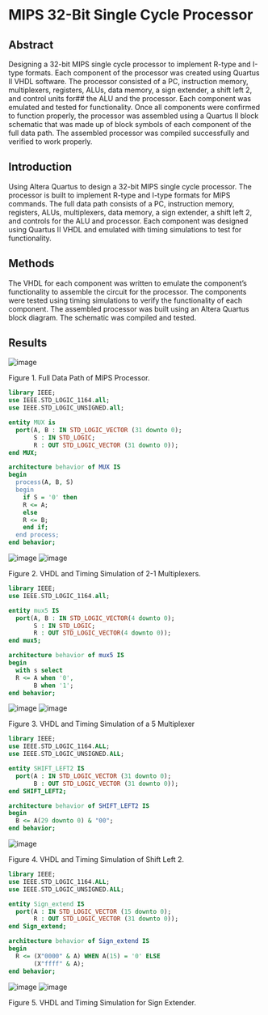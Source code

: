# MIPS 32-Bit Single Cycle Processor

## Abstract
Designing a 32-bit MIPS single cycle processor to implement R-type and I-type formats. Each component of the processor was created using Quartus II VHDL software. The processor consisted of a PC, instruction memory, multiplexers, registers, ALUs, data memory, a sign extender, a shift left 2, and control units for##  the ALU and the processor. Each component was emulated and tested for functionality. Once all components were confirmed to function properly, the processor was assembled using a Quartus II block schematic that was made up of block symbols of each component of the full data path. The assembled processor was compiled successfully and verified to work properly. 

## Introduction
Using Altera Quartus to design a 32-bit MIPS single cycle processor. The processor is built to implement R-type and I-type formats for MIPS commands. The full data path consists of a PC, instruction memory, registers, ALUs, multiplexers, data memory, a sign extender, a shift left 2, and controls for the ALU and processor. Each component was designed using Quartus II VHDL and emulated with timing simulations to test for functionality. 

## Methods
The VHDL for each component was written to emulate the component’s functionality to assemble the circuit for the processor. The components were tested using timing simulations to verify the functionality of each component. The assembled processor was built using an Altera Quartus block diagram. The schematic was compiled and tested.

## Results
![image](https://user-images.githubusercontent.com/124304251/216444135-276f1d7f-df2a-4c7e-a913-d890d1f4ea7f.png)

Figure 1. Full Data Path of MIPS Processor.

```vhdl
library IEEE;
use IEEE.STD_LOGIC_1164.all;
use IEEE.STD_LOGIC_UNSIGNED.all;

entity MUX is
  port(A, B : IN STD_LOGIC_VECTOR (31 downto 0);
       S : IN STD_LOGIC;
       R : OUT STD_LOGIC_VECTOR (31 downto 0));
end MUX;

architecture behavior of MUX IS
begin
  process(A, B, S)
  begin
    if S = '0' then
    R <= A;
    else
    R <= B;
    end if;
  end process;
end behavior;
```
![image](https://user-images.githubusercontent.com/124304251/216445059-9ca09cf2-c749-4482-9ddb-c549651daa46.png)
![image](https://user-images.githubusercontent.com/124304251/216445087-62a5b462-6855-4340-9f07-325e3aaa1db1.png)

Figure 2. VHDL and Timing Simulation of 2-1 Multiplexers.

```vhdl
library IEEE;
use IEEE.STD_LOGIC_1164.all;

entity mux5 IS
  port(A, B : IN STD_LOGIC_VECTOR(4 downto 0);
       S : IN STD_LOGIC;
       R : OUT STD_LOGIC_VECTOR(4 downto 0));
end mux5;

architecture behavior of mux5 IS
begin
  with s select
  R <= A when '0',
       B when '1';
end behavior;
```
![image](https://user-images.githubusercontent.com/124304251/216446205-12f0dcf9-524c-487b-8ee1-efd9b7d10d71.png)
![image](https://user-images.githubusercontent.com/124304251/216446234-2289b050-2a9f-4d9b-b1f4-5086e4dabdba.png)

Figure 3. VHDL and Timing Simulation of a 5 Multiplexer

```vhdl
library IEEE;
use IEEE.STD_LOGIC_1164.ALL;
use IEEE.STD_LOGIC_UNSIGNED.ALL;

entity SHIFT_LEFT2 IS
  port(A : IN STD_LOGIC_VECTOR (31 downto 0);
       B : OUT STD_LOGIC_VECTOR (31 downto 0));
end SHIFT_LEFT2;

architecture behavior of SHIFT_LEFT2 IS
begin
  B <= A(29 downto 0) & "00";
end behavior;
```
![image](https://user-images.githubusercontent.com/124304251/216447063-ad952245-38e1-4473-862b-0f0e012197f2.png)

Figure 4. VHDL and Timing Simulation of Shift Left 2.

```vhdl
library IEEE;
use IEEE.STD_LOGIC_1164.ALL;
use IEEE.STD_LOGIC_UNSIGNED.ALL;

entity Sign_extend IS
  port(A : IN STD_LOGIC_VECTOR (15 downto 0);
       R : OUT STD_LOGIC_VECTOR (31 downto 0));
end Sign_extend;

architecture behavior of Sign_extend IS
begin
  R <= (X"0000" & A) WHEN A(15) = '0' ELSE
       (X"ffff" & A);
end behavior;
```
![image](https://user-images.githubusercontent.com/124304251/216447934-d510fc28-68bc-490f-9140-400583d846c7.png)
![image](https://user-images.githubusercontent.com/124304251/216447976-14c8453e-de25-4763-83be-20aa4e43c25a.png)

Figure 5. VHDL and Timing Simulation for Sign Extender. 

